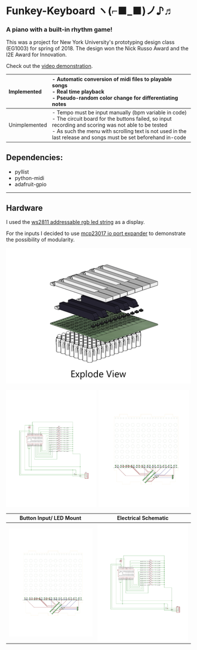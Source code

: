 # Funkey-Keyboard ヽ(⌐■_■)ノ♪♬
### A piano with a built-in rhythm game! 
This was a project for New York University's prototyping design class (EG1003) for spring of 2018. The design won the Nick Russo Award and the I2E Award for Innovation.  

Check out the [video demonstration](https://youtu.be/wlrPzlZg1Dw).

| Implemented | - Automatic conversion of midi files to playable songs<br>- Real time playback<br>- Pseudo-random color change for differentiating notes |
| :--- | :--- |
| Unimplemented | - Tempo must be input manually (bpm variable in code)<br>- The circuit board for the buttons failed, so input recording and scoring was not able to be tested<br>- As such the menu with scrolling text is not used in the last release and songs must be set beforehand in-code |

## Dependencies:
+ pyllist
+ python-midi
+ adafruit-gpio

___
## Hardware
I used the [ws2811 addressable rgb led string](http://a.co/irZiaNd) as a display.

For the inputs I decided to use [mcp23017 io port expander](https://www.adafruit.com/product/732) to demonstrate the possibility of modularity. 

![Image of ortho explode view](/images/explode.png)
<p float="left">
  <img src="/images/schematic.jpg" alt="Image of pcb board" width="49%" />
  <img src="/images/pcb.jpg" alt="Image of electrical schematic" width="49%" /> 
</p>

Button Input/ LED Mount | Electrical Schematic 
----------------------- | -------------------- 
<img src="/images/pcb.jpg" alt="Image of pcb board" /> | <img src="/images/schematic.jpg" alt="Image of electrical schematic" />
